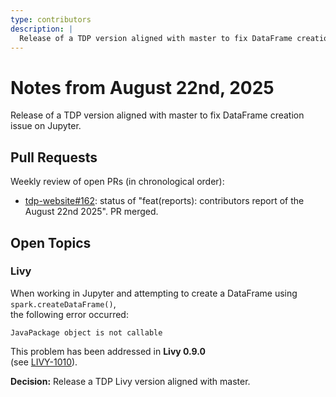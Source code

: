 ```yaml
---
type: contributors
description: |
  Release of a TDP version aligned with master to fix DataFrame creation issue on Jupyter
---
```


# Notes from August 22nd, 2025

Release of a TDP version aligned with master to fix DataFrame creation issue on Jupyter.

## Pull Requests

Weekly review of open PRs (in chronological order):

- [tdp-website#162](https://github.com/TOSIT-IO/tdp-website/pull/162): status of "feat(reports): contributors report of the August 22nd 2025". PR merged.

## Open Topics

### Livy

When working in Jupyter and attempting to create a DataFrame using `spark.createDataFrame()`,  
the following error occurred:

```
JavaPackage object is not callable
```

This problem has been addressed in **Livy 0.9.0**  
(see [LIVY-1010](https://issues.apache.org/jira/browse/LIVY-1010)).

**Decision:** Release a TDP Livy version aligned with master.
